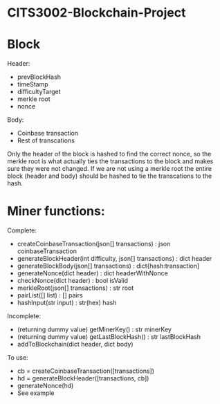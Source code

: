 # CITS3002-Blockchain-Project

# Block
Header:
- prevBlockHash
- timeStamp
- difficultyTarget
- merkle root
- nonce

Body:
- Coinbase transaction
- Rest of transcations

Only the header of the block is hashed to find the correct nonce, so the merkle root is what actually
ties the transactions to the block and makes sure they were not changed.
If we are not using a merkle root the entire block (header and body) should be hashed to tie the transcations
to the hash.

# Miner functions:
Complete:
- createCoinbaseTransaction(json[] transactions) : json coinbaseTransaction
- generateBlockHeader(int difficulty, json[] transactions) : dict header
- generateBlockBody(json[] transactions) : dict{hash:transaction]
- generateNonce(dict header) : dict headerWithNonce
- checkNonce(dict header) : bool isValid
- merkleRoot(json[] transactions) : str root
- pairList([] list) : [] pairs
- hashInput(str input) : str(hex) hash

Incomplete:
- (returning dummy value) getMinerKey() : str minerKey
- (returning dummy value) getLastBlockHash() : str lastBlockHash
- addToBlockchain(dict header, dict body)

To use:
- cb = createCoinbaseTransaction([transactions])
- hd = generateBlockHeader([transactions, cb])
- generateNonce(hd)
- See example
